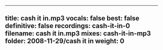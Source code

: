 
---
title: cash it in.mp3
vocals: false
best: false
definitive: false
recordings: cash-it-in-0
filename: cash it in.mp3
mixes: cash-it-in-mp3
folder: 2008-11-29/cash it in
weight: 0
---
